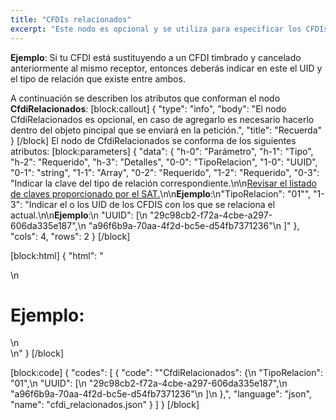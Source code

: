 ```yaml
---
title: "CFDIs relacionados"
excerpt: "Este nodo es opcional y se utiliza para especificar los CFDIs con los que se encuentra relacionado el CFDI que se está timbrando."
---
```

**Ejemplo**:
Si tu CFDI está sustituyendo a un CFDI timbrado y cancelado anteriormente al mismo receptor, entonces deberás indicar en este el UID y el tipo de relación que existe entre ambos.

A continuación se describen los atributos que conforman el nodo **CfdiRelacionados**:
[block:callout]
{
  "type": "info",
  "body": "El nodo CfdiRelacionados es opcional, en caso de agregarlo es necesario hacerlo dentro del objeto pincipal que se enviará en la petición.",
  "title": "Recuerda"
}
[/block]
El nodo de CfdiRelacionados se conforma de los siguientes atributos:
[block:parameters]
{
  "data": {
    "h-0": "Parámetro",
    "h-1": "Tipo",
    "h-2": "Requerido",
    "h-3": "Detalles",
    "0-0": "TipoRelacion",
    "1-0": "UUID",
    "0-1": "string",
    "1-1": "Array",
    "0-2": "Requerido",
    "1-2": "Requerido",
    "0-3": "Indicar la clave del tipo de relación correspondiente.\n\n[Revisar el listado de claves proporcionado por el SAT.](https://facturaonline.com.mx/docs/tipo-de-relaci%C3%B3n)\n\n**Ejemplo**:\n\"TipoRelacion\": \"01\"",
    "1-3": "Indicar el o los UID de los CFDIS con los que se relaciona el actual.\n\n**Ejemplo**:\n \"UUID\": [\n      \"29c98cb2-f72a-4cbe-a297-606da335e187\",\n      \"a96f6b9a-70aa-4f2d-bc5e-d54fb7371236\"\n    ]"
  },
  "cols": 4,
  "rows": 2
}
[/block]

[block:html]
{
  "html": "<div>\n  <h1>Ejemplo:</h1>\n</div>\n<style>\n  h1{\n  \tcolor:#173457;\n    font-size: 18px;\n    font-weight:500;\n  }\n</style>"
}
[/block]

[block:code]
{
  "codes": [
    {
      "code": "\"CfdiRelacionados\": {\n    \"TipoRelacion\": \"01\",\n    \"UUID\": [\n      \"29c98cb2-f72a-4cbe-a297-606da335e187\",\n      \"a96f6b9a-70aa-4f2d-bc5e-d54fb7371236\"\n    ]\n  },",
      "language": "json",
      "name": "cfdi_relacionados.json"
    }
  ]
}
[/block]